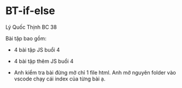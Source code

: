 # BT-if-else

Lý Quốc Thịnh BC 38

Bài tập bao gồm:
- 4 bài tập JS buổi 4
- 4 bài tập thêm JS buổi 4

- Anh kiểm tra bài đừng mở chỉ 1 file html. Anh mở nguyên folder vào vscode chạy cái index của từng bài ạ.
